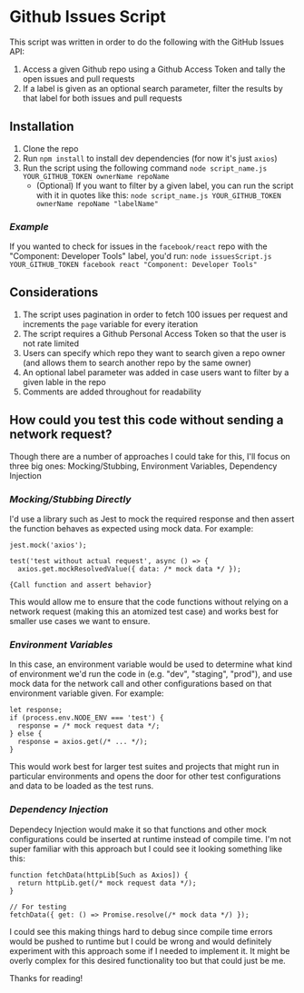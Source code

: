 # Github Issues Script #
This script was written in order to do the following with the GitHub Issues API:

1. Access a given Github repo using a Github Access Token and tally the open issues and pull requests
2. If a label is given as an optional search parameter, filter the results by that label for both issues and pull requests

## Installation ##
1. Clone the repo
2. Run `npm install` to install dev dependencies (for now it's just `axios`)
3. Run the script using the following command `node script_name.js YOUR_GITHUB_TOKEN ownerName repoName`
    - (Optional) If you want to filter by a given label, you can run the script with it in quotes like this:
        `node script_name.js YOUR_GITHUB_TOKEN ownerName repoName "labelName"`

### *Example* ###
If you wanted to check for issues in the `facebook/react` repo with the "Component: Developer Tools" label, you'd run:
    `node issuesScript.js YOUR_GITHUB_TOKEN facebook react "Component: Developer Tools"`

## Considerations ##
1. The script uses pagination in order to fetch 100 issues per request and increments the `page` variable for every iteration
2. The script requires a Github Personal Access Token so that the user is not rate limited
3. Users can specify which repo they want to search given a repo owner (and allows them to search another repo by the same owner)
4. An optional label parameter was added in case users want to filter by a given lable in the repo
5. Comments are added throughout for readability


## How could you test this code without sending a network request? ##
Though there are a number of approaches I could take for this, I'll focus on three big ones: Mocking/Stubbing, Environment Variables, Dependency Injection

### *Mocking/Stubbing Directly* ###
I'd use a library such as Jest to mock the required response and then assert the function behaves as expected using mock data. For example:
```
jest.mock('axios');

test('test without actual request', async () => {
  axios.get.mockResolvedValue({ data: /* mock data */ });

{Call function and assert behavior}
```
This would allow me to ensure that the code functions without relying on a network request (making this an atomized test case) and works best for smaller use cases we want to ensure.

### *Environment Variables* ###
In this case, an environment variable would be used to determine what kind of environment we'd run the code in (e.g. "dev", "staging", "prod"), and use mock data for the network call and other configurations based on that environment variable given. For example:

```
let response;
if (process.env.NODE_ENV === 'test') {
  response = /* mock request data */;
} else {
  response = axios.get(/* ... */);
}
```

This would work best for larger test suites and projects that might run in particular environments and opens the door for other test configurations and data to be loaded as the test runs.

### *Dependency Injection* ###
Dependecy Injection would make it so that functions and other mock configurations could be inserted at runtime instead of compile time. I'm not super familiar with this approach but I could see it looking something like this:

```
function fetchData(httpLib[Such as Axios]) {
  return httpLib.get(/* mock request data */);
}

// For testing
fetchData({ get: () => Promise.resolve(/* mock data */) });
```

I could see this making things hard to debug since compile time errors would be pushed to runtime but I could be wrong and would definitely experiment with this approach some if I needed to implement it. It might be overly complex for this desired functionality too but that could just be me.

Thanks for reading!
